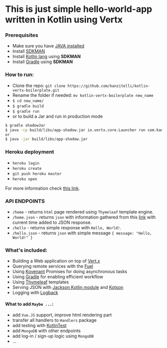 # This is just simple hello-world-app written in Kotlin using Vertx

### Prerequisites
* Make sure you have [JAVA installed](https://www.java.com/en/download/help/download_options.xml)
* Install [SDKMAN](http://sdkman.io/install.html)
* Install [Kotlin lang](https://kotlinlang.org/docs/tutorials/command-line.html#downloading-the-compiler) using **SDKMAN**
* Install [Gradle](https://gradle.org/install/) using **SDKMAN**

### How to run:

* Clone the repo: `git clone https://github.com/kanzitelli/kotlin-vertx-boilerplate.git`
* Rename the folder if needed: `mv kotlin-vertx-boilerplate new_name`
* `$ cd new_name/`
* `$ gradle build`
* `$ gradle run`
* or to build a Jar and run in production mode
```sh
$ gradle shadowJar
$ java -cp build/libs/app-shadow.jar io.vertx.core.Launcher run com.kanzitdinov.boilerplate.verticles.MainVerticle
or
$ java -jar build/libs/app-shadow.jar
``` 

### Heroku deployment
* `heroku login`
* `heroku create`
* `git push heroku master`
* `heroku open`

For more information check [this link](https://devcenter.heroku.com/articles/getting-started-with-kotlin).

### API ENDPOINTS
* `/home` - returns `html` page rendered using `Thymeleaf` template engine.
* `/home.json` - returns `json` with information gathered from this [link](https://api.myjson.com/bins/6qk2h) with current time added to JSON response.
* `/hello` - returns simple response with `Hello, World!`.
* `/hello.json` - returns `json` with simple message `{ message: "Hello, World!" }`

### What's included:

* Building a Web application on top of [Vert.x](http://vertx.io/)
* Querying remote services with the [Fuel](https://github.com/kittinunf/Fuel)
* Using [Kovenant](https://github.com/mplatvoet/kovenant) Promises for doing asynchronous tasks
* Using [Gradle](https://gradle.org/) for enabling efficient workflow
* Using [Thymeleaf](http://www.thymeleaf.org/) templates
* Serving JSON with [Jackson Kotlin module](https://github.com/FasterXML/jackson-module-kotlin) and [Kotson](https://github.com/SalomonBrys/Kotson)
* Logging with [Logback](http://logback.qos.ch/)

#### What to add `Maybe ...`:
- add `Vue.JS` support, improve html rendering part
- transfer all handlers to `Handlers` package
- add testing with [KotlinTest](https://github.com/kotlintest/kotlintest)
- add `MongoDB` with other endpoints
- add log-in / sign-up logic using `MongoDB`
- ...
